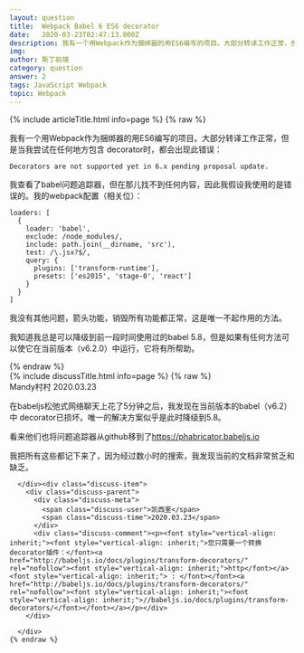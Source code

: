 ```yaml
---
layout: question
title:  Webpack Babel 6 ES6 decorator
date:   2020-03-23T02:47:13.000Z
description: 我有一个用Webpack作为捆绑器的用ES6编写的项目。大部分转译工作正常，但是当我尝试在任何地方包含 decorator时，都会出现此错误：Decorators ...
img: 
author: 斯丁前端
category: question
answer: 2
tags: JavaScript Webpack
topic: Webpack
---
```

<div class="article-root">
  <div class="article">
    {% include articleTitle.html info=page %}
    {% raw %}
    <div class="article-content"><p><font style="vertical-align: inherit;"><font style="vertical-align: inherit;">我有一个用Webpack作为捆绑器的用ES6编写的项目。</font><font style="vertical-align: inherit;">大部分转译工作正常，但是当我尝试在任何地方包含 decorator时，都会出现此错误：</font></font></p>

<pre><code>Decorators are not supported yet in 6.x pending proposal update.
</code></pre>

<p><font style="vertical-align: inherit;"><font style="vertical-align: inherit;">我查看了babel问题追踪器，但在那儿找不到任何内容，因此我假设我使用的是错误的。</font><font style="vertical-align: inherit;">我的webpack配置（相关位）：</font></font></p>

<pre><code>loaders: [<font></font>
  {<font></font>
    loader: 'babel',<font></font>
    exclude: /node_modules/,<font></font>
    include: path.join(__dirname, 'src'),<font></font>
    test: /\.jsx?$/,<font></font>
    query: {<font></font>
      plugins: ['transform-runtime'],<font></font>
      presets: ['es2015', 'stage-0', 'react']<font></font>
    }<font></font>
  }<font></font>
]<font></font>
</code></pre>

<p><font style="vertical-align: inherit;"><font style="vertical-align: inherit;">我没有其他问题，箭头功能，销毁所有功能都正常，这是唯一不起作用的方法。</font></font></p>

<p><font style="vertical-align: inherit;"><font style="vertical-align: inherit;">我知道我总是可以降级到前一段时间使用过的babel 5.8，但是如果有任何方法可以使它在当前版本（v6.2.0）中运行，它将有所帮助。</font></font></p></div>
    {% endraw %}
  </div>

  <div class="discuss-wrapper">
    {% include discussTitle.html info=page %}
    {% raw %}
    <div class="discuss-item">
        <div class="discuss-parent">
          <div class="discuss-meta">
            <span class="discuss-user">Mandy村村</span>
            <span class="discuss-time">2020.03.23</span>
          </div>
          <div class="discuss-comment"><p><font style="vertical-align: inherit;"><font style="vertical-align: inherit;">在babeljs松弛式网络聊天上花了5分钟之后，我发现在当前版本的babel（v6.2）中 decorator已损坏。</font><font style="vertical-align: inherit;">唯一的解决方案似乎是此时降级到5.8。</font></font></p>

<p><font style="vertical-align: inherit;"><font style="vertical-align: inherit;">看来他们也将问题追踪器从github移到了</font></font><a href="https://phabricator.babeljs.io"><font style="vertical-align: inherit;"><font style="vertical-align: inherit;">https://phabricator.babeljs.io</font></font></a></p>

<p><font style="vertical-align: inherit;"><font style="vertical-align: inherit;">我把所有这些都记下来了，因为经过数小时的搜索，我发现当前的文档非常贫乏和缺乏。</font></font></p></div>
        </div>
        
      </div><div class="discuss-item">
        <div class="discuss-parent">
          <div class="discuss-meta">
            <span class="discuss-user">凯西里</span>
            <span class="discuss-time">2020.03.23</span>
          </div>
          <div class="discuss-comment"><p><font style="vertical-align: inherit;"><font style="vertical-align: inherit;">您只需要一个转换 decorator插件：</font><a href="http://babeljs.io/docs/plugins/transform-decorators/" rel="nofollow"><font style="vertical-align: inherit;">http</font></a><font style="vertical-align: inherit;"> : </font></font><a href="http://babeljs.io/docs/plugins/transform-decorators/" rel="nofollow"><font style="vertical-align: inherit;"><font style="vertical-align: inherit;">//babeljs.io/docs/plugins/transform-decorators/</font></font></a></p></div>
        </div>
        
      </div>
    {% endraw %}
  </div>
<div>
